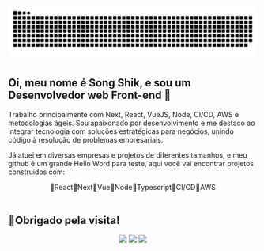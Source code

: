 ![Snake animation](https://github.com/SongShik/SongShik/blob/output/github-snake.svg)

## Oi, meu nome é Song Shik, e sou um Desenvolvedor web Front-end 👋

Trabalho principalmente com Next, React, VueJS, Node, CI/CD, AWS e metodologias ágeis. Sou apaixonado por desenvolvimento e me destaco ao integrar tecnologia com soluções estratégicas para negócios, unindo código à resolução de problemas empresariais.


Já atuei em diversas empresas e projetos de diferentes tamanhos, e meu github é um grande Hello Word para teste, aqui você vai encontrar projetos construidos com:

<div align="center">🔸React🔸Next🔸Vue🔸Node🔸Typescript🔸CI/CD🔸AWS </div>
<br>


## 🤝Obrigado pela visita!
<div align="center">
  <a href="https://www.linkedin.com/in/song-shik/" target="_blank"><img src="https://img.shields.io/badge/-LinkedIn-%230077B5?style=for-the-badge&logo=linkedin&logoColor=white" target="_blank"></a> 
  <a href="https://songshik.vercel.app/" target="_blank"><img src="https://img.shields.io/badge/Website-000000?style=for-the-badge&logo=About.me&logoColor=white" target="_blank"></a> 
  <a href = "mailto:song-shik@homail.com"><img src="https://img.shields.io/badge/Outlook-0078D4?style=for-the-badge&logo=microsoft-outlook&logoColor=white" target="_blank"></a>
</div>
